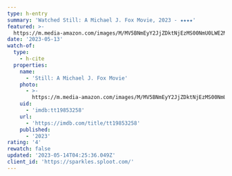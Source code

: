 ```yaml
---
type: h-entry
summary: 'Watched Still: A Michael J. Fox Movie, 2023 - ★★★★'
featured: >-
  https://m.media-amazon.com/images/M/MV5BNmEyY2JjZDktNjEzMS00NmU0LWE2MDUtN2NhODgxZjFmMTk1XkEyXkFqcGdeQXVyNjUxMjc1OTM@._V1_SX300.jpg
date: '2023-05-13'
watch-of:
  type:
    - h-cite
  properties:
    name:
      - 'Still: A Michael J. Fox Movie'
    photo:
      - >-
        https://m.media-amazon.com/images/M/MV5BNmEyY2JjZDktNjEzMS00NmU0LWE2MDUtN2NhODgxZjFmMTk1XkEyXkFqcGdeQXVyNjUxMjc1OTM@._V1_SX300.jpg
    uid:
      - 'imdb:tt19853258'
    url:
      - 'https://imdb.com/title/tt19853258'
    published:
      - '2023'
rating: '4'
rewatch: false
updated: '2023-05-14T04:25:36.049Z'
client_id: 'https://sparkles.sploot.com/'
---
```


